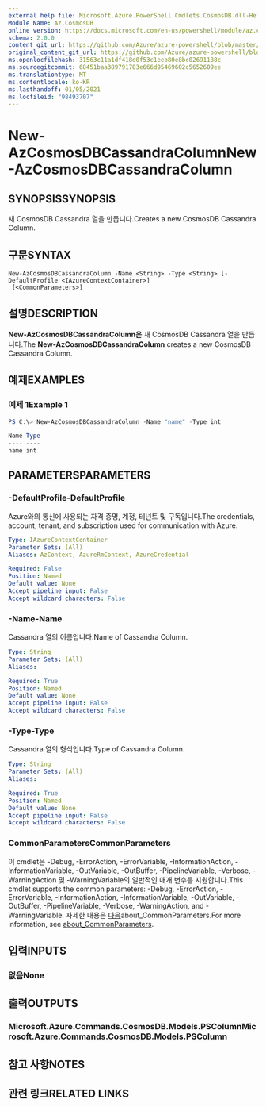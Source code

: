 ```yaml
---
external help file: Microsoft.Azure.PowerShell.Cmdlets.CosmosDB.dll-Help.xml
Module Name: Az.CosmosDB
online version: https://docs.microsoft.com/en-us/powershell/module/az.cosmosdb/new-azcosmosdbcassandracolumn
schema: 2.0.0
content_git_url: https://github.com/Azure/azure-powershell/blob/master/src/CosmosDB/CosmosDB/help/New-AzCosmosDBCassandraColumn.md
original_content_git_url: https://github.com/Azure/azure-powershell/blob/master/src/CosmosDB/CosmosDB/help/New-AzCosmosDBCassandraColumn.md
ms.openlocfilehash: 31563c11a1df418d0f53c1eeb80e8bc02691188c
ms.sourcegitcommit: 68451baa389791703e666d95469602c5652609ee
ms.translationtype: MT
ms.contentlocale: ko-KR
ms.lasthandoff: 01/05/2021
ms.locfileid: "98493707"
---
```

# <span data-ttu-id="f56d9-101">New-AzCosmosDBCassandraColumn</span><span class="sxs-lookup"><span data-stu-id="f56d9-101">New-AzCosmosDBCassandraColumn</span></span>

## <span data-ttu-id="f56d9-102">SYNOPSIS</span><span class="sxs-lookup"><span data-stu-id="f56d9-102">SYNOPSIS</span></span>
<span data-ttu-id="f56d9-103">새 CosmosDB Cassandra 열을 만듭니다.</span><span class="sxs-lookup"><span data-stu-id="f56d9-103">Creates a new CosmosDB Cassandra Column.</span></span>

## <span data-ttu-id="f56d9-104">구문</span><span class="sxs-lookup"><span data-stu-id="f56d9-104">SYNTAX</span></span>

```
New-AzCosmosDBCassandraColumn -Name <String> -Type <String> [-DefaultProfile <IAzureContextContainer>]
 [<CommonParameters>]
```

## <span data-ttu-id="f56d9-105">설명</span><span class="sxs-lookup"><span data-stu-id="f56d9-105">DESCRIPTION</span></span>
<span data-ttu-id="f56d9-106">**New-AzCosmosDBCassandraColumn은** 새 CosmosDB Cassandra 열을 만듭니다.</span><span class="sxs-lookup"><span data-stu-id="f56d9-106">The **New-AzCosmosDBCassandraColumn** creates a new CosmosDB Cassandra Column.</span></span>

## <span data-ttu-id="f56d9-107">예제</span><span class="sxs-lookup"><span data-stu-id="f56d9-107">EXAMPLES</span></span>

### <span data-ttu-id="f56d9-108">예제 1</span><span class="sxs-lookup"><span data-stu-id="f56d9-108">Example 1</span></span>
```powershell
PS C:\> New-AzCosmosDBCassandraColumn -Name "name" -Type int

Name Type
---- ----
name int
```

## <span data-ttu-id="f56d9-109">PARAMETERS</span><span class="sxs-lookup"><span data-stu-id="f56d9-109">PARAMETERS</span></span>

### <span data-ttu-id="f56d9-110">-DefaultProfile</span><span class="sxs-lookup"><span data-stu-id="f56d9-110">-DefaultProfile</span></span>
<span data-ttu-id="f56d9-111">Azure와의 통신에 사용되는 자격 증명, 계정, 테넌트 및 구독입니다.</span><span class="sxs-lookup"><span data-stu-id="f56d9-111">The credentials, account, tenant, and subscription used for communication with Azure.</span></span>

```yaml
Type: IAzureContextContainer
Parameter Sets: (All)
Aliases: AzContext, AzureRmContext, AzureCredential

Required: False
Position: Named
Default value: None
Accept pipeline input: False
Accept wildcard characters: False
```

### <span data-ttu-id="f56d9-112">-Name</span><span class="sxs-lookup"><span data-stu-id="f56d9-112">-Name</span></span>
<span data-ttu-id="f56d9-113">Cassandra 열의 이름입니다.</span><span class="sxs-lookup"><span data-stu-id="f56d9-113">Name of Cassandra Column.</span></span>

```yaml
Type: String
Parameter Sets: (All)
Aliases:

Required: True
Position: Named
Default value: None
Accept pipeline input: False
Accept wildcard characters: False
```

### <span data-ttu-id="f56d9-114">-Type</span><span class="sxs-lookup"><span data-stu-id="f56d9-114">-Type</span></span>
<span data-ttu-id="f56d9-115">Cassandra 열의 형식입니다.</span><span class="sxs-lookup"><span data-stu-id="f56d9-115">Type of Cassandra Column.</span></span>

```yaml
Type: String
Parameter Sets: (All)
Aliases:

Required: True
Position: Named
Default value: None
Accept pipeline input: False
Accept wildcard characters: False
```

### <span data-ttu-id="f56d9-116">CommonParameters</span><span class="sxs-lookup"><span data-stu-id="f56d9-116">CommonParameters</span></span>
<span data-ttu-id="f56d9-117">이 cmdlet은 -Debug, -ErrorAction, -ErrorVariable, -InformationAction, -InformationVariable, -OutVariable, -OutBuffer, -PipelineVariable, -Verbose, -WarningAction 및 -WarningVariable의 일반적인 매개 변수를 지원합니다.</span><span class="sxs-lookup"><span data-stu-id="f56d9-117">This cmdlet supports the common parameters: -Debug, -ErrorAction, -ErrorVariable, -InformationAction, -InformationVariable, -OutVariable, -OutBuffer, -PipelineVariable, -Verbose, -WarningAction, and -WarningVariable.</span></span> <span data-ttu-id="f56d9-118">자세한 내용은 [다음](http://go.microsoft.com/fwlink/?LinkID=113216)about_CommonParameters.</span><span class="sxs-lookup"><span data-stu-id="f56d9-118">For more information, see [about_CommonParameters](http://go.microsoft.com/fwlink/?LinkID=113216).</span></span>

## <span data-ttu-id="f56d9-119">입력</span><span class="sxs-lookup"><span data-stu-id="f56d9-119">INPUTS</span></span>

### <span data-ttu-id="f56d9-120">없음</span><span class="sxs-lookup"><span data-stu-id="f56d9-120">None</span></span>

## <span data-ttu-id="f56d9-121">출력</span><span class="sxs-lookup"><span data-stu-id="f56d9-121">OUTPUTS</span></span>

### <span data-ttu-id="f56d9-122">Microsoft.Azure.Commands.CosmosDB.Models.PSColumn</span><span class="sxs-lookup"><span data-stu-id="f56d9-122">Microsoft.Azure.Commands.CosmosDB.Models.PSColumn</span></span>

## <span data-ttu-id="f56d9-123">참고 사항</span><span class="sxs-lookup"><span data-stu-id="f56d9-123">NOTES</span></span>

## <span data-ttu-id="f56d9-124">관련 링크</span><span class="sxs-lookup"><span data-stu-id="f56d9-124">RELATED LINKS</span></span>
